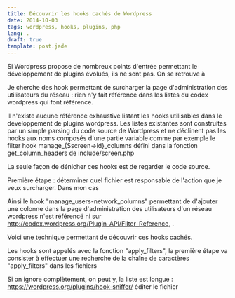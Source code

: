 ```yaml
---
title: Découvrir les hooks cachés de Wordpress
date: 2014-10-03
tags: wordpress, hooks, plugins, php
lang: .
draft: true
template: post.jade
---
```


Si Wordpress propose de nombreux points d'entrée permettant le développement de plugins évolués, ils ne sont pas. On se retrouve à  

Je cherche des hook permettant de surcharger la page d'administration des utilisateurs du réseau : rien n'y fait référence dans les listes du codex wordpress qui font référence.

Il n'existe aucune référence exhaustive listant les hooks utilisables dans le développement de plugins wordpress.
Les listes existantes sont construites par un simple parsing du code source de Wordpress et ne déclinent pas les hooks aux noms composés d'une partie variable comme par exemple le filter hook manage_{$screen->id}_columns défini dans la fonction get_column_headers de include/screen.php

La seule façon de dénicher ces hooks est de regarder le code source. 

Première étape : déterminer quel fichier est responsable de l'action que je veux surcharger. 
Dans mon cas 

Ainsi le hook "manage_users-network_columns" permettant de d'ajouter une colonne dans la page d'administration des utilisateurs d'un réseau wordpress n'est référencé ni sur 
http://codex.wordpress.org/Plugin_API/Filter_Reference, .

Voici une technique permettant de découvrir ces hooks cachés.

Les hooks sont appelés avec la fonction "apply_filters", la première étape va consister à effectuer une recherche de la chaîne de caractères "apply_filters" dans les fichiers 

Si on ignore complètement, on peut y, la liste est longue : 
https://wordpress.org/plugins/hook-sniffer/
éditer le fichier 
